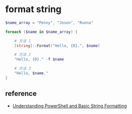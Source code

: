 # format string

```powershell
$name_array = "Penny", "Joson", "Runna"

foreach ($name in $name_array) {

    # 方法 1
	[string]::Format("Hello, {0}.", $name)

    # 方法 2
	"Hello, {0}." -f $name

    # 方法 3
	"Hello, $name."
}
```

## reference

* [Understanding PowerShell and Basic String Formatting](https://devblogs.microsoft.com/scripting/understanding-powershell-and-basic-string-formatting/)